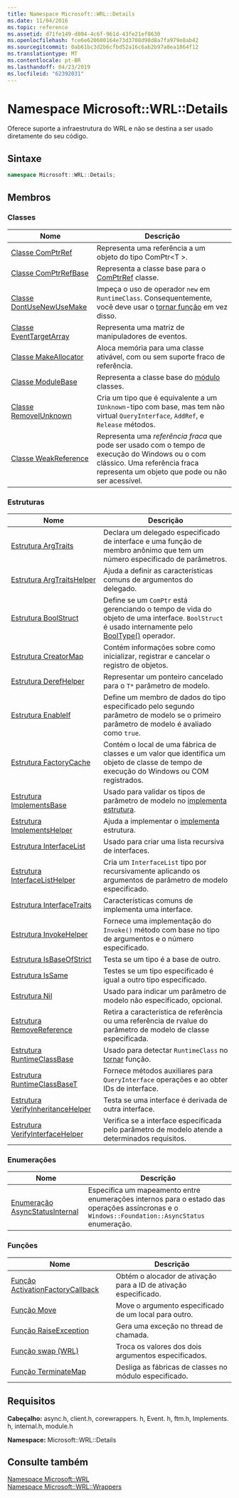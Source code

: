 ```yaml
---
title: Namespace Microsoft::WRL::Details
ms.date: 11/04/2016
ms.topic: reference
ms.assetid: d71fe149-d804-4c6f-961d-43fe21ef8630
ms.openlocfilehash: fce6e620600164e73d3708d98d8a7fa979e8ab42
ms.sourcegitcommit: 0ab61bc3d2b6cfbd52a16c6ab2b97a8ea1864f12
ms.translationtype: MT
ms.contentlocale: pt-BR
ms.lasthandoff: 04/23/2019
ms.locfileid: "62392031"
---
```

# <a name="microsoftwrldetails-namespace"></a>Namespace Microsoft::WRL::Details

Oferece suporte a infraestrutura do WRL e não se destina a ser usado diretamente do seu código.

## <a name="syntax"></a>Sintaxe

```cpp
namespace Microsoft::WRL::Details;
```

## <a name="members"></a>Membros

### <a name="classes"></a>Classes

|Nome|Descrição|
|----------|-----------------|
|[Classe ComPtrRef](comptrref-class.md)|Representa uma referência a um objeto do tipo ComPtr\<T >.|
|[Classe ComPtrRefBase](comptrrefbase-class.md)|Representa a classe base para o [ComPtrRef](comptrref-class.md) classe.|
|[Classe DontUseNewUseMake](dontusenewusemake-class.md)|Impeça o uso de operador `new` em `RuntimeClass`. Consequentemente, você deve usar o [tornar função](make-function.md) em vez disso.|
|[Classe EventTargetArray](eventtargetarray-class.md)|Representa uma matriz de manipuladores de eventos.|
|[Classe MakeAllocator](makeallocator-class.md)|Aloca memória para uma classe ativável, com ou sem suporte fraco de referência.|
|[Classe ModuleBase](modulebase-class.md)|Representa a classe base do [módulo](module-class.md) classes.|
|[Classe RemoveIUnknown](removeiunknown-class.md)|Cria um tipo que é equivalente a um `IUnknown`-tipo com base, mas tem não virtual `QueryInterface`, `AddRef`, e `Release` métodos.|
|[Classe WeakReference](weakreference-class.md)|Representa uma *referência fraca* que pode ser usado com o tempo de execução do Windows ou o com clássico. Uma referência fraca representa um objeto que pode ou não ser acessível.|

### <a name="structures"></a>Estruturas

|Nome|Descrição|
|----------|-----------------|
|[Estrutura ArgTraits](argtraits-structure.md)|Declara um delegado especificado de interface e uma função de membro anônimo que tem um número especificado de parâmetros.|
|[Estrutura ArgTraitsHelper](argtraitshelper-structure.md)|Ajuda a definir as características comuns de argumentos do delegado.|
|[Estrutura BoolStruct](boolstruct-structure.md)|Define se um `ComPtr` está gerenciando o tempo de vida do objeto de uma interface. `BoolStruct` é usado internamente pelo [BoolType()](comptr-class.md#operator-microsoft-wrl-details-booltype) operador.|
|[Estrutura CreatorMap](creatormap-structure.md)|Contém informações sobre como inicializar, registrar e cancelar o registro de objetos.|
|[Estrutura DerefHelper](derefhelper-structure.md)|Representar um ponteiro cancelado para o `T*` parâmetro de modelo.|
|[Estrutura EnableIf](enableif-structure.md)|Define um membro de dados do tipo especificado pelo segundo parâmetro de modelo se o primeiro parâmetro de modelo é avaliado como `true`.|
|[Estrutura FactoryCache](factorycache-structure.md)|Contém o local de uma fábrica de classes e um valor que identifica um objeto de classe de tempo de execução do Windows ou COM registrados.|
|[Estrutura ImplementsBase](implementsbase-structure.md)|Usado para validar os tipos de parâmetro de modelo no [implementa estrutura](implements-structure.md).|
|[Estrutura ImplementsHelper](implementshelper-structure.md)|Ajuda a implementar o [implementa](implements-structure.md) estrutura.|
|[Estrutura InterfaceList](interfacelist-structure.md)|Usado para criar uma lista recursiva de interfaces.|
|[Estrutura InterfaceListHelper](interfacelisthelper-structure.md)|Cria um `InterfaceList` tipo por recursivamente aplicando os argumentos de parâmetro de modelo especificado.|
|[Estrutura InterfaceTraits](interfacetraits-structure.md)|Características comuns de implementa uma interface.|
|[Estrutura InvokeHelper](invokehelper-structure.md)|Fornece uma implementação do `Invoke()` método com base no tipo de argumentos e o número especificado.|
|[Estrutura IsBaseOfStrict](isbaseofstrict-structure.md)|Testa se um tipo é a base de outro.|
|[Estrutura IsSame](issame-structure.md)|Testes se um tipo especificado é igual a outro tipo especificado.|
|[Estrutura Nil](nil-structure.md)|Usado para indicar um parâmetro de modelo não especificado, opcional.|
|[Estrutura RemoveReference](removereference-structure.md)|Retira a característica de referência ou uma referência de rvalue do parâmetro de modelo de classe especificada.|
|[Estrutura RuntimeClassBase](runtimeclassbase-structure.md)|Usado para detectar `RuntimeClass` no [tornar](make-function.md) função.|
|[Estrutura RuntimeClassBaseT](runtimeclassbaset-structure.md)|Fornece métodos auxiliares para `QueryInterface` operações e ao obter IDs de interface.|
|[Estrutura VerifyInheritanceHelper](verifyinheritancehelper-structure.md)|Testa se uma interface é derivada de outra interface.|
|[Estrutura VerifyInterfaceHelper](verifyinterfacehelper-structure.md)|Verifica se a interface especificada pelo parâmetro de modelo atende a determinados requisitos.|

### <a name="enumerations"></a>Enumerações

|Nome|Descrição|
|----------|-----------------|
|[Enumeração AsyncStatusInternal](asyncstatusinternal-enumeration.md)|Especifica um mapeamento entre enumerações internos para o estado das operações assíncronas e o `Windows::Foundation::AsyncStatus` enumeração.|

### <a name="functions"></a>Funções

|Nome|Descrição|
|----------|-----------------|
|[Função ActivationFactoryCallback](activationfactorycallback-function.md)|Obtém o alocador de ativação para a ID de ativação especificado.|
|[Função Move](move-function.md)|Move o argumento especificado de um local para outro.|
|[Função RaiseException](raiseexception-function.md)|Gera uma exceção no thread de chamada.|
|[Função swap (WRL)](swap-function-wrl.md)|Troca os valores dos dois argumentos especificados.|
|[Função TerminateMap](terminatemap-function.md)|Desliga as fábricas de classes no módulo especificado.|

## <a name="requirements"></a>Requisitos

**Cabeçalho:** async.h, client.h, corewrappers. h, Event. h, ftm.h, Implements. h, internal.h, module.h

**Namespace:** Microsoft::WRL::Details

## <a name="see-also"></a>Consulte também

[Namespace Microsoft::WRL](microsoft-wrl-namespace.md)<br/>
[Namespace Microsoft::WRL::Wrappers](microsoft-wrl-wrappers-namespace.md)
